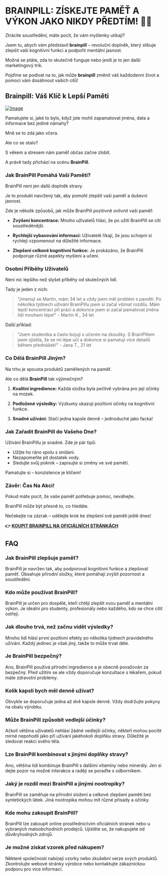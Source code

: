 # BRAINPILL: ZÍSKEJTE PAMĚŤ A VÝKON JAKO NIKDY PŘEDTÍM! 🧠✨

Ztrácíte soustředění, máte pocit, že vám myšlenky utíkají? 

Jsem tu, abych vám představil **brainpill** – revoluční doplněk, který slibuje zlepšit vaši kognitivní funkci a podpořit mentální jasnost. 

Možná se ptáte, zda to skutečně funguje nebo jestli je to jen další marketingový trik. 

Pojďme se podívat na to, jak může **brainpill** změnit váš každodenní život a pomoci vám dosáhnout vašich cílů!

## Brainpill: Váš Klíč k Lepší Paměti

[![Image](https://www2.sellhealth.com/134/brainpill_logo_final.png)](https://gchaffi.com/hjTbvgAd)

Pamatujete si, jaké to bylo, když jste mohli zapamatovat jména, data a informace bez jediné námahy? 

Mně se to zdá jako včera. 

Ale co se stalo? 

S věkem a stresem nám paměť občas začne zlobit. 

A právě tady přichází na scénu **BrainPill**.

### Jak BrainPill Pomáhá Vaší Paměti?

BrainPill není jen další doplněk stravy. 

Je to produkt navržený tak, aby pomohl zlepšit vaši paměť a duševní jasnost.

Zde je několik způsobů, jak může BrainPill pozitivně ovlivnit vaši paměť:

- **Zvýšení koncentrace:** 
  Mnoho uživatelů hlásí, že po užití BrainPill se cítí soustředěnější.
  
- **Rychlejší vybavování informací:** 
  Uživatelé říkají, že jsou schopni si rychleji vzpomenout na důležité informace.

- **Zlepšení celkové kognitivní funkce:** 
  Je prokázáno, že BrainPill podporuje různé aspekty myšlení a učení.

### Osobní Příběhy Uživatelů

Není nic lepšího než slyšet příběhy od skutečných lidí. 

Tady je jeden z nich:

> "Jmenuji se Martin, mám 34 let a vždy jsem měl problém s pamětí. Po několika týdnech užívání BrainPillu jsem si začal všímat rozdílu. Mám lepší koncentraci při práci a dokonce jsem si začal pamatovat jména lidí mnohem lépe!" - Martin K., 34 let

Další příklad:

> "Jsem studentka a často bojuji s učením na zkoušky. S BrainPillem jsem zjistila, že se mi lépe učí a dokonce si pamatuji více detailů během přednášek!" - Jana T., 21 let

### Co Dělá BrainPill Jiným?

Na trhu je spousta produktů zaměřených na paměť. 

Ale co dělá **BrainPill** tak výjimečným?

1. **Kvalitní ingredience:** 
   Každá složka byla pečlivě vybrána pro její účinky na mozek.

2. **Podložené výsledky:** 
   Výzkumy ukazují pozitivní účinky na kognitivní funkce.

3. **Snadné užívání:** 
   Stačí jedna kapsle denně – jednoduché jako facka!

### Jak Zařadit BrainPill do Vašeho Dne?

Užívání BrainPillu je snadné. Zde je pár tipů:

- Užijte ho ráno spolu s snídaní.
- Nezapomeňte pít dostatek vody.
- Sledujte svůj pokrok – zapisujte si změny ve své paměti.

Pamatujte si – konzistence je klíčem! 

### Závěr: Čas Na Akci!

Pokud máte pocit, že vaše paměť potřebuje pomoc, neváhejte.

BrainPill může být přesně to, co hledáte.

Nečekejte na zázrak – udělejte krok ke zlepšení své paměti ještě dnes!



**👉 [KOUPIT BRAINPILL NA OFICIÁLNÍCH STRÁNKÁCH](https://gchaffi.com/hjTbvgAd)**

## FAQ

### Jak BrainPill zlepšuje paměť?
BrainPill je navržen tak, aby podporoval kognitivní funkce a zlepšoval paměť. Obsahuje přírodní složky, které pomáhají zvýšit pozornost a soustředění.

### Kdo může používat BrainPill?
BrainPill je určen pro dospělé, kteří chtějí zlepšit svou paměť a mentální výkon. Je ideální pro studenty, profesionály nebo každého, kdo se chce cítit ostřeji.

### Jak dlouho trvá, než začnu vidět výsledky?
Mnoho lidí hlásí první pozitivní efekty po několika týdnech pravidelného užívání. Každý jedinec je však jiný, takže to může trvat déle.

### Je BrainPill bezpečný?
Ano, BrainPill používá přírodní ingredience a je obecně považován za bezpečný. Před užitím se ale vždy doporučuje konzultace s lékařem, pokud máte zdravotní problémy.

### Kolik kapslí bych měl denně užívat?
Obvykle se doporučuje jedna až dvě kapsle denně. Vždy dodržujte pokyny na obalu výrobku.

### Může BrainPill způsobit vedlejší účinky?
Ačkoli většina uživatelů nehlásí žádné vedlejší účinky, někteří mohou pocítit mírné nepohodlí jako při užívání jakéhokoli doplňku stravy. Důležité je sledovat reakci svého těla.

### Lze BrainPill kombinovat s jinými doplňky stravy?
Ano, většina lidí kombinuje BrainPill s dalšími vitamíny nebo minerály. Jen si dejte pozor na možné interakce a raději se poraďte s odborníkem.

### Jaký je rozdíl mezi BrainPill a jinými nootropiky?
BrainPill se zaměřuje na přírodní složení a celkové zlepšení paměti bez syntetických látek. Jiná nootropika mohou mít různé přísady a účinky.

### Kde mohu zakoupit BrainPill?
BrainPill lze zakoupit online prostřednictvím oficiálních stránek nebo u vybraných maloobchodních prodejců. Ujistěte se, že nakupujete od důvěryhodných zdrojů.

### Je možné získat vzorek před nákupem?
Některé společnosti nabízejí vzorky nebo zkušební verze svých produktů. Zkontrolujte webové stránky výrobce nebo kontaktujte zákaznickou podporu pro více informací.